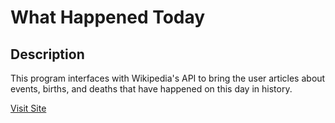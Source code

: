 # What Happened Today

## Description
This program interfaces with Wikipedia's API to bring the user articles about events, births, and deaths that have happened on this day in history.

[Visit Site](http://biketq.com)
